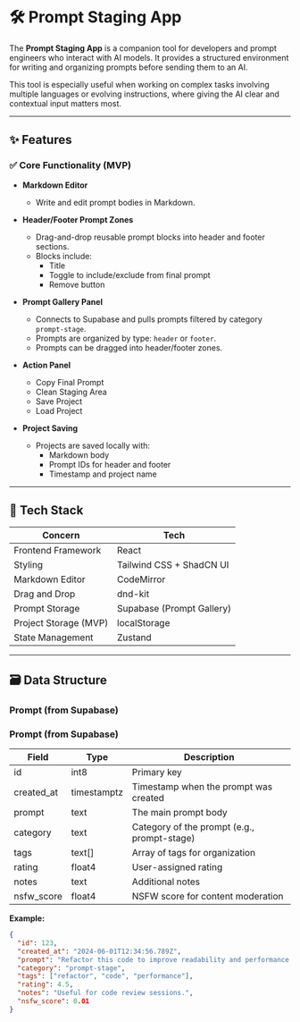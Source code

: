 # 🛠️ Prompt Staging App

The **Prompt Staging App** is a companion tool for developers and prompt engineers who interact with AI models. It provides a structured environment for writing and organizing prompts before sending them to an AI.

This tool is especially useful when working on complex tasks involving multiple languages or evolving instructions, where giving the AI clear and contextual input matters most.

---

## ✨ Features

### ✅ Core Functionality (MVP)

- **Markdown Editor**
  - Write and edit prompt bodies in Markdown.
- **Header/Footer Prompt Zones**

  - Drag-and-drop reusable prompt blocks into header and footer sections.
  - Blocks include:
    - Title
    - Toggle to include/exclude from final prompt
    - Remove button

- **Prompt Gallery Panel**

  - Connects to Supabase and pulls prompts filtered by category `prompt-stage`.
  - Prompts are organized by type: `header` or `footer`.
  - Prompts can be dragged into header/footer zones.

- **Action Panel**

  - Copy Final Prompt
  - Clean Staging Area
  - Save Project
  - Load Project

- **Project Saving**
  - Projects are saved locally with:
    - Markdown body
    - Prompt IDs for header and footer
    - Timestamp and project name

---

## 🧱 Tech Stack

| Concern               | Tech                      |
| --------------------- | ------------------------- |
| Frontend Framework    | React                     |
| Styling               | Tailwind CSS + ShadCN UI  |
| Markdown Editor       | CodeMirror                |
| Drag and Drop         | dnd-kit                   |
| Prompt Storage        | Supabase (Prompt Gallery) |
| Project Storage (MVP) | localStorage              |
| State Management      | Zustand                   |

---

## 🗃️ Data Structure

### Prompt (from Supabase)

### Prompt (from Supabase)

| Field      | Type        | Description                                 |
| ---------- | ----------- | ------------------------------------------- |
| id         | int8        | Primary key                                 |
| created_at | timestamptz | Timestamp when the prompt was created       |
| prompt     | text        | The main prompt body                        |
| category   | text        | Category of the prompt (e.g., prompt-stage) |
| tags       | text[]      | Array of tags for organization              |
| rating     | float4      | User-assigned rating                        |
| notes      | text        | Additional notes                            |
| nsfw_score | float4      | NSFW score for content moderation           |

**Example:**

```json
{
  "id": 123,
  "created_at": "2024-06-01T12:34:56.789Z",
  "prompt": "Refactor this code to improve readability and performance.",
  "category": "prompt-stage",
  "tags": ["refactor", "code", "performance"],
  "rating": 4.5,
  "notes": "Useful for code review sessions.",
  "nsfw_score": 0.01
}
```


